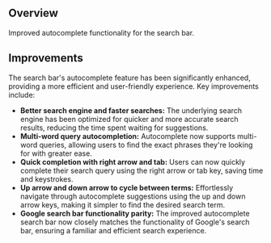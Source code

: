 ## Overview
Improved autocomplete functionality for the search bar.

## Improvements
The search bar's autocomplete feature has been significantly enhanced, providing a more efficient and user-friendly experience. Key improvements include:

* **Better search engine and faster searches:** The underlying search engine has been optimized for quicker and more accurate search results, reducing the time spent waiting for suggestions.
* **Multi-word query autocompletion:** Autocomplete now supports multi-word queries, allowing users to find the exact phrases they're looking for with greater ease.
* **Quick completion with right arrow and tab:** Users can now quickly complete their search query using the right arrow or tab key, saving time and keystrokes.
* **Up arrow and down arrow to cycle between terms:** Effortlessly navigate through autocomplete suggestions using the up and down arrow keys, making it simpler to find the desired search term.
* **Google search bar functionality parity:** The improved autocomplete search bar now closely matches the functionality of Google's search bar, ensuring a familiar and efficient search experience.
